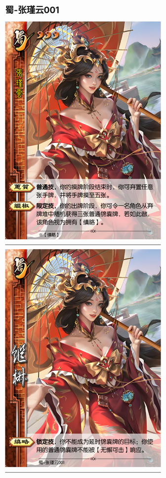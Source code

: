 # 蜀-张瑾云001

![蜀-张瑾云001](../assets/蜀-张瑾云001.jfif)

---

![蜀-张瑾云001-继椒-缜略](../assets/蜀-张瑾云001-继椒-缜略.jfif)

---